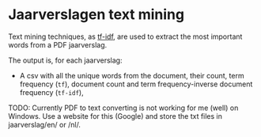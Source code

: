 # Jaarverslagen text mining
Text mining techniques, as [tf-idf](https://en.wikipedia.org/wiki/tf-idf), are used to extract the most important words from a PDF jaarverslag.

The output is, for each jaarverslag:
* A csv with all the unique words from the document, their count, term frequency (`tf`), document count and term frequency-inverse document frequency (`tf-idf`),

TODO: Currently PDF to text converting is not working for me (well) on Windows. Use a website for this (Google) and store the txt files in jaarverslag/en/ or /nl/.
